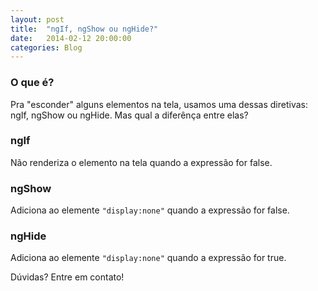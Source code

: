 ```yaml
---
layout: post
title:  "ngIf, ngShow ou ngHide?"
date:   2014-02-12 20:00:00
categories: Blog
---
```


<h3>O que é?</h3>
Pra "esconder" alguns elementos na tela, usamos uma dessas diretivas: ngIf, ngShow ou ngHide. Mas qual a diferênça entre elas?

<h3>ngIf</h3>
Não renderiza o elemento na tela quando a expressão for false.

<h3>ngShow</h3>
Adiciona ao elemente <code>"display:none"</code> quando a expressão for false.

<h3>ngHide</h3>
Adiciona ao elemente <code>"display:none"</code> quando a expressão for true.

Dúvidas? Entre em contato!
